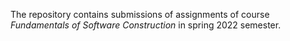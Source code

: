 The repository contains submissions of assignments of course *Fundamentals of Software Construction* in spring 2022 semester.